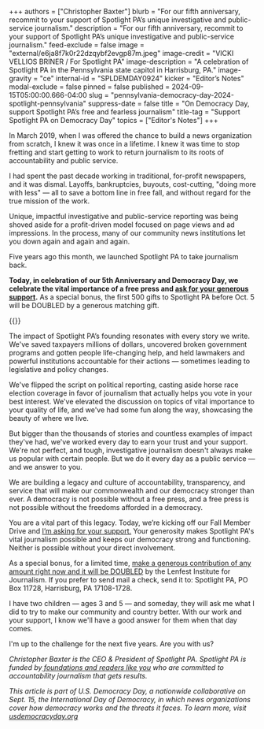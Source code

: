 +++
authors = ["Christopher Baxter"]
blurb = "For our fifth anniversary, recommit to your support of Spotlight PA’s unique investigative and public-service journalism."
description = "For our fifth anniversary, recommit to your support of Spotlight PA’s unique investigative and public-service journalism."
feed-exclude = false
image = "external/e6ja8f7k0r22dzqybf2evgp87m.jpeg"
image-credit = "VICKI VELLIOS BRINER / For Spotlight PA"
image-description = "A celebration of Spotlight PA in the Pennsylvania state capitol in Harrisburg, PA."
image-gravity = "ce"
internal-id = "SPLDEMDAY0924"
kicker = "Editor’s Notes"
modal-exclude = false
pinned = false
published = 2024-09-15T05:00:00.666-04:00
slug = "pennsylvania-democracy-day-2024-spotlight-pennsylvania"
suppress-date = false
title = "On Democracy Day, support Spotlight PA’s free and fearless journalism"
title-tag = "Support Spotlight PA on Democracy Day"
topics = ["Editor's Notes"]
+++

In March 2019, when I was offered the chance to build a news organization from scratch, I knew it was once in a lifetime. I knew it was time to stop fretting and start getting to work to return journalism to its roots of accountability and public service.

I had spent the past decade working in traditional, for-profit newspapers, and it was dismal. Layoffs, bankruptcies, buyouts, cost-cutting, &#34;doing more with less&#34; — all to save a bottom line in free fall, and without regard for the true mission of the work.

Unique, impactful investigative and public-service reporting was being shoved aside for a profit-driven model focused on page views and ad impressions. In the process, many of our community news institutions let you down again and again and again.

Five years ago this month, we launched Spotlight PA to take journalism back.

<strong>Today, in celebration of our 5th Anniversary and Democracy Day, we celebrate the vital importance of a free press and </strong><a href="https://spotlightpa.donorsupport.co/page/donate-onetime?utm_campaign=columns-by-eic"><strong>ask for your generous support</strong></a><strong>.</strong> As a special bonus, the first 500 gifts to Spotlight PA before Oct. 5 will be DOUBLED by a generous matching gift.

{{<fundraiseup id="XHEPNKWD">}}

The impact of Spotlight PA’s founding resonates with every story we write. We&#39;ve saved taxpayers millions of dollars, uncovered broken government programs and gotten people life-changing help, and held lawmakers and powerful institutions accountable for their actions — sometimes leading to legislative and policy changes.

We&#39;ve flipped the script on political reporting, casting aside horse race election coverage in favor of journalism that actually helps you vote in your best interest. We&#39;ve elevated the discussion on topics of vital importance to your quality of life, and we&#39;ve had some fun along the way, showcasing the beauty of where we live.

But bigger than the thousands of stories and countless examples of impact they&#39;ve had, we&#39;ve worked every day to earn your trust and your support. We&#39;re not perfect, and tough, investigative journalism doesn&#39;t always make us popular with certain people. But we do it every day as a public service — and we answer to you.

We are building a legacy and culture of accountability, transparency, and service that will make our commonwealth and our democracy stronger than ever. A democracy is not possible without a free press, and a free press is not possible without the freedoms afforded in a democracy.

You are a vital part of this legacy. Today, we’re kicking off our Fall Member Drive and <a href="https://spotlightpa.donorsupport.co/page/donate-onetime?utm_campaign=columns-by-eic">I’m asking for your support.</a> Your generosity makes Spotlight PA&#39;s vital journalism possible and keeps our democracy strong and functioning. Neither is possible without your direct involvement.

As a special bonus, for a limited time, <a href="https://spotlightpa.donorsupport.co/page/donate-onetime?utm_campaign=columns-by-eic">make a generous contribution of any amount right now and it will be DOUBLED</a> by the Lenfest Institute for Journalism. If you prefer to send mail a check, send it to: Spotlight PA, PO Box 11728, Harrisburg, PA 17108-1728.

I have two children — ages 3 and 5 — and someday, they will ask me what I did to try to make our community and country better. With our work and your support, I know we&#39;ll have a good answer for them when that day comes.

I&#39;m up to the challenge for the next five years. Are you with us?

<em>Christopher Baxter is the CEO &amp; President of Spotlight PA. Spotlight PA is funded by</em><a href="https://www.spotlightpa.org/support"><em> foundations and readers like you</em></a><em> who are committed to accountability journalism that gets results.</em>

<em>This article is part of U.S. Democracy Day, a nationwide collaborative on Sept. 15, the International Day of Democracy, in which news organizations cover how democracy works and the threats it faces. To learn more, visit <a href="https://www.usdemocracyday.org">usdemocracyday.org</a><em>

